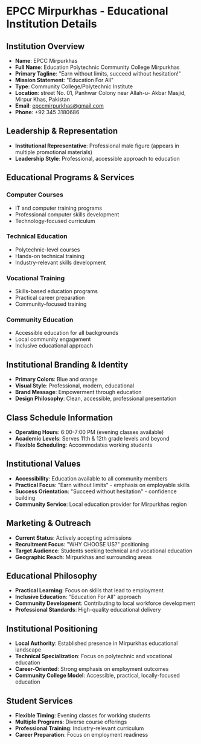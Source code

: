 # EPCC Mirpurkhas - Educational Institution Details

## **Institution Overview**
- **Name**: EPCC Mirpurkhas
- **Full Name**: Education Polytechnic Community College Mirpurkhas
- **Primary Tagline**: "Earn without limits, succeed without hesitation!"
- **Mission Statement**: "Education For All"
- **Type**: Community College/Polytechnic Institute
- **Location**: street No. 01, Panhwar Colony near Allah-u- Akbar Masjid, Mirpur Khas, Pakistan
- **Email**: epccmirpurkhas@gmail.com
- **Phone**: +92 345 3180686

## **Leadership & Representation**
- **Institutional Representative**: Professional male figure (appears in multiple promotional materials)
- **Leadership Style**: Professional, accessible approach to education

## **Educational Programs & Services**

### **Computer Courses**
- IT and computer training programs
- Professional computer skills development
- Technology-focused curriculum

### **Technical Education**
- Polytechnic-level courses
- Hands-on technical training
- Industry-relevant skills development

### **Vocational Training**
- Skills-based education programs
- Practical career preparation
- Community-focused training

### **Community Education**
- Accessible education for all backgrounds
- Local community engagement
- Inclusive educational approach

## **Institutional Branding & Identity**
- **Primary Colors**: Blue and orange
- **Visual Style**: Professional, modern, educational
- **Brand Message**: Empowerment through education
- **Design Philosophy**: Clean, accessible, professional presentation

## **Class Schedule Information**
- **Operating Hours**: 6:00-7:00 PM (evening classes available)
- **Academic Levels**: Serves 11th & 12th grade levels and beyond
- **Flexible Scheduling**: Accommodates working students

## **Institutional Values**
- **Accessibility**: Education available to all community members
- **Practical Focus**: "Earn without limits" - emphasis on employable skills
- **Success Orientation**: "Succeed without hesitation" - confidence building
- **Community Service**: Local education provider for Mirpurkhas region

## **Marketing & Outreach**
- **Current Status**: Actively accepting admissions
- **Recruitment Focus**: "WHY CHOOSE US?" positioning
- **Target Audience**: Students seeking technical and vocational education
- **Geographic Reach**: Mirpurkhas and surrounding areas

## **Educational Philosophy**
- **Practical Learning**: Focus on skills that lead to employment
- **Inclusive Education**: "Education For All" approach
- **Community Development**: Contributing to local workforce development
- **Professional Standards**: High-quality educational delivery

## **Institutional Positioning**
- **Local Authority**: Established presence in Mirpurkhas educational landscape
- **Technical Specialization**: Focus on polytechnic and vocational education
- **Career-Oriented**: Strong emphasis on employment outcomes
- **Community College Model**: Accessible, practical, locally-focused education

## **Student Services**
- **Flexible Timing**: Evening classes for working students
- **Multiple Programs**: Diverse course offerings
- **Professional Training**: Industry-relevant curriculum
- **Career Preparation**: Focus on employment readiness